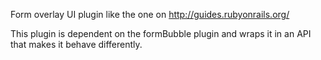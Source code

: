 Form overlay UI plugin like the one on http://guides.rubyonrails.org/

This plugin is dependent on the formBubble plugin and wraps it in an API that makes it behave differently.